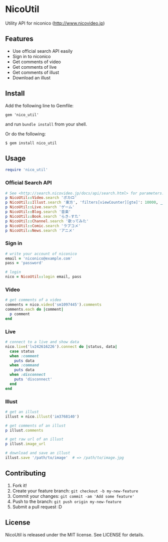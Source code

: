 # NicoUtil

Utility API for niconico (<http://www.nicovideo.jp>)

## Features

* Use official search API easily
* Sign in to niconico
* Get comments of video
* Get comments of live
* Get comments of illust
* Download an illust

## Install

Add the following line to Gemfile:

```
gem 'nico_util'
```

and run `bundle install` from your shell.

Or do the following:

```
$ gem install nico_util
```

## Usage

```ruby
require 'nico_util'
```

### Official Search API
```ruby
# See <http://search.nicovideo.jp/docs/api/search.html> for parameters.
p NicoUtil::Video.search 'ボカロ'
p NicoUtil::Illust.search '東方', 'filters[viewCounter][gte]': 10000, _limit: 3
p NicoUtil::Live.search 'ゲーム'
p NicoUtil::Blog.search '音楽'
p NicoUtil::Book.search 'らき☆すた'
p NicoUtil::Channel.search '歌ってみた'
p NicoUtil::Comic.search 'ラブコメ'
p NicoUtil::News.search 'アニメ'
```

### Sign in
```ruby
# write your account of niconico
email = 'niconico@example.com'
pass = 'password'

# login
nico = NicoUtil::login email, pass
```

### Video
```ruby
# get comments of a video
comments = nico.video('sm1097445').comments
comments.each do |comment|
  p comment
end
```

### Live
```ruby
# connect to a live and show data
nico.live('lv242616226').connect do |status, data|
  case status
  when :comment
    puts data
  when :command
    puts data
  when :disconnect
    puts 'disconnect'
  end
end
```

### Illust
```ruby
# get an illust
illust = nico.illust('im3768140')

# get comments of an illust
p illust.comments

# get raw url of an illust
p illust.image_url

# download and save an illust
illust.save '/path/to/image'  # => /path/to/image.jpg
```

## Contributing

1. Fork it!
2. Create your feature branch: `git checkout -b my-new-feature`
3. Commit your changes: `git commit -am 'Add some feature'`
4. Push to the branch: `git push origin my-new-feature`
5. Submit a pull request :D

## License

NicoUtil is released under the MIT license. See LICENSE for details.
